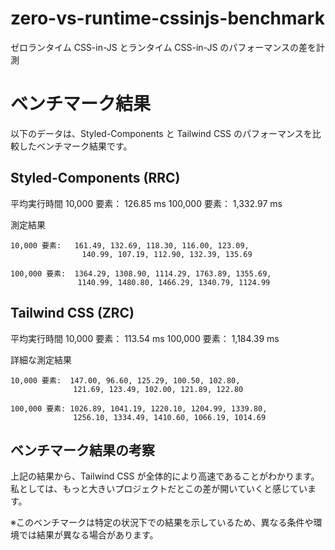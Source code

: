 # zero-vs-runtime-cssinjs-benchmark

ゼロランタイム CSS-in-JS とランタイム CSS-in-JS のパフォーマンスの差を計測

# ベンチマーク結果

以下のデータは、Styled-Components と Tailwind CSS のパフォーマンスを比較したベンチマーク結果です。

## Styled-Components (RRC)

平均実行時間
10,000 要素： 126.85 ms
100,000 要素： 1,332.97 ms

測定結果

```plaintext
10,000 要素:   161.49, 132.69, 118.30, 116.00, 123.09,
                140.99, 107.19, 112.90, 132.39, 135.69

100,000 要素:  1364.29, 1308.90, 1114.29, 1763.89, 1355.69,
               1140.99, 1480.80, 1466.29, 1340.79, 1124.99
```

## Tailwind CSS (ZRC)

平均実行時間
10,000 要素： 113.54 ms
100,000 要素： 1,184.39 ms

詳細な測定結果

```plaintext
10,000 要素:  147.00, 96.60, 125.29, 100.50, 102.80,
              121.69, 123.49, 102.00, 121.89, 122.80

100,000 要素: 1026.89, 1041.19, 1220.10, 1204.99, 1339.80,
              1256.10, 1334.49, 1410.60, 1066.19, 1014.69

```

## ベンチマーク結果の考察

上記の結果から、Tailwind CSS が全体的により高速であることがわかります。私としては、もっと大きいプロジェクトだとこの差が開いていくと感じています。

※このベンチマークは特定の状況下での結果を示しているため、異なる条件や環境では結果が異なる場合があります。
